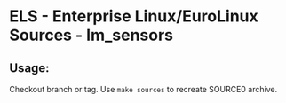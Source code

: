 # ELS - Enterprise Linux/EuroLinux Sources - lm_sensors
 
## Usage:
  Checkout branch or tag. Use `make sources` to recreate  SOURCE0 archive.
